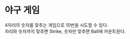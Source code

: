 <h1>야구 게임</h1>
<p>4자리의 숫자를 맞추는 게임으로 10번을 시도할 수 있다. <br/>자리와 숫자까지 맞추면 Strike, 숫자만 맞추면 Ball에 카운트된다. </p>
